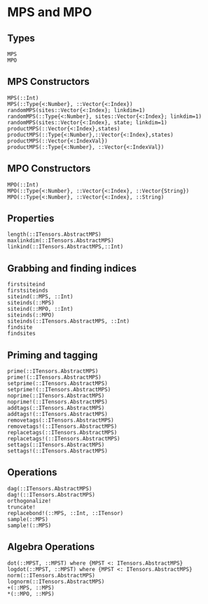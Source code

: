# MPS and MPO

## Types

```@docs
MPS
MPO
```

## MPS Constructors

```@docs
MPS(::Int)
MPS(::Type{<:Number}, ::Vector{<:Index})
randomMPS(sites::Vector{<:Index}; linkdim=1)
randomMPS(::Type{<:Number}, sites::Vector{<:Index}; linkdim=1)
randomMPS(sites::Vector{<:Index}, state; linkdim=1)
productMPS(::Vector{<:Index},states)
productMPS(::Type{<:Number},::Vector{<:Index},states)
productMPS(::Vector{<:IndexVal})
productMPS(::Type{<:Number}, ::Vector{<:IndexVal})
```

## MPO Constructors

```@docs
MPO(::Int)
MPO(::Type{<:Number}, ::Vector{<:Index}, ::Vector{String})
MPO(::Type{<:Number}, ::Vector{<:Index}, ::String)
```

## Properties

```@docs
length(::ITensors.AbstractMPS)
maxlinkdim(::ITensors.AbstractMPS)
linkind(::ITensors.AbstractMPS,::Int)
```

## Grabbing and finding indices

```@docs
firstsiteind
firstsiteinds
siteind(::MPS, ::Int)
siteinds(::MPS)
siteind(::MPO, ::Int)
siteinds(::MPO)
siteinds(::ITensors.AbstractMPS, ::Int)
findsite
findsites
```

## Priming and tagging

```@docs
prime(::ITensors.AbstractMPS)
prime!(::ITensors.AbstractMPS)
setprime(::ITensors.AbstractMPS)
setprime!(::ITensors.AbstractMPS)
noprime(::ITensors.AbstractMPS)
noprime!(::ITensors.AbstractMPS)
addtags(::ITensors.AbstractMPS)
addtags!(::ITensors.AbstractMPS)
removetags(::ITensors.AbstractMPS)
removetags!(::ITensors.AbstractMPS)
replacetags(::ITensors.AbstractMPS)
replacetags!(::ITensors.AbstractMPS)
settags(::ITensors.AbstractMPS)
settags!(::ITensors.AbstractMPS)
```

## Operations

```@docs
dag(::ITensors.AbstractMPS)
dag!(::ITensors.AbstractMPS)
orthogonalize!
truncate!
replacebond!(::MPS, ::Int, ::ITensor)
sample(::MPS)
sample!(::MPS)
```

## Algebra Operations

```@docs
dot(::MPST, ::MPST) where {MPST <: ITensors.AbstractMPS}
logdot(::MPST, ::MPST) where {MPST <: ITensors.AbstractMPS}
norm(::ITensors.AbstractMPS)
lognorm(::ITensors.AbstractMPS)
+(::MPS, ::MPS)
*(::MPO, ::MPS)
```

